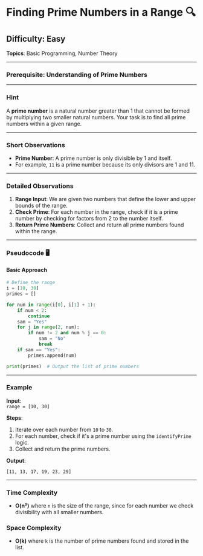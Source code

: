 # **Finding Prime Numbers in a Range** 🔍

## Difficulty: Easy  
**Topics**: Basic Programming, Number Theory  

---

### Prerequisite: Understanding of Prime Numbers  

---

### Hint  

A **prime number** is a natural number greater than 1 that cannot be formed by multiplying two smaller natural numbers. Your task is to find all prime numbers within a given range.

---

### Short Observations  

- **Prime Number**: A prime number is only divisible by 1 and itself.  
- For example, `11` is a prime number because its only divisors are 1 and 11.  

---

### Detailed Observations  

1. **Range Input**: We are given two numbers that define the lower and upper bounds of the range.  
2. **Check Prime**: For each number in the range, check if it is a prime number by checking for factors from 2 to the number itself.  
3. **Return Prime Numbers**: Collect and return all prime numbers found within the range.  

---

### Pseudocode 🖥️  

#### Basic Approach  
```python
# Define the range
i = [10, 30]  
primes = []  

for num in range(i[0], i[1] + 1):
    if num < 2:  
        continue
    sam = "Yes" 
    for j in range(2, num):  
        if num != 2 and num % j == 0:  
            sam = "No" 
            break  
    if sam == "Yes":  
        primes.append(num)  

print(primes)  # Output the list of prime numbers
```

---

### Example  

**Input**:  
`range = [10, 30]`  

**Steps**:  
1. Iterate over each number from `10` to `30`.  
2. For each number, check if it's a prime number using the `identifyPrime` logic.  
3. Collect and return the prime numbers.

**Output**:  
```text
[11, 13, 17, 19, 23, 29]
```

---

### Time Complexity  

- **O(n²)** where `n` is the size of the range, since for each number we check divisibility with all smaller numbers.

### Space Complexity  

- **O(k)** where `k` is the number of prime numbers found and stored in the list.